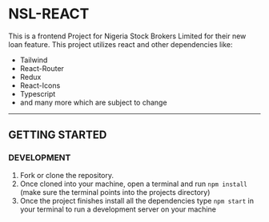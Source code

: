 # NSL-REACT

This is a frontend Project for Nigeria Stock Brokers Limited for their new loan feature. This project utilizes react and other dependencies like:

-   Tailwind
-   React-Router
-   Redux
-   React-Icons
-   Typescript
-   and many more which are subject to change

----------

## GETTING STARTED

### DEVELOPMENT

1. Fork or clone the repository.
2. Once cloned into your machine, open a terminal and run `npm install` (make sure the terminal points into the projects directory)
3. Once the project finishes install all the dependencies type `npm start` in your terminal to run a development server on your machine

